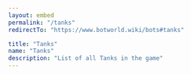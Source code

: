 ```yaml
---
layout: embed
permalink: "/tanks"
redirectTo: "https://www.botworld.wiki/bots#tanks"

title: "Tanks"
name: "Tanks"
description: "List of all Tanks in the game"
---
```


